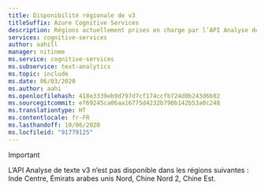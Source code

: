 ```yaml
---
title: Disponibilité régionale de v3
titleSuffix: Azure Cognitive Services
description: Régions actuellement prises en charge par l’API Analyse de texte v3
services: cognitive-services
author: aahill
manager: nitinme
ms.service: cognitive-services
ms.subservice: text-analytics
ms.topic: include
ms.date: 06/03/2020
ms.author: aahi
ms.openlocfilehash: 418e3339eb9d797d7cf174ccfb724d0b243d6b02
ms.sourcegitcommit: ef69245ca06aa16775d4232b790b142b53a0c248
ms.translationtype: HT
ms.contentlocale: fr-FR
ms.lasthandoff: 10/06/2020
ms.locfileid: "91779125"
---
```

> [!IMPORTANT]
> L’API Analyse de texte v3 n’est pas disponible dans les régions suivantes : Inde Centre, Émirats arabes unis Nord, Chine Nord 2, Chine Est.


